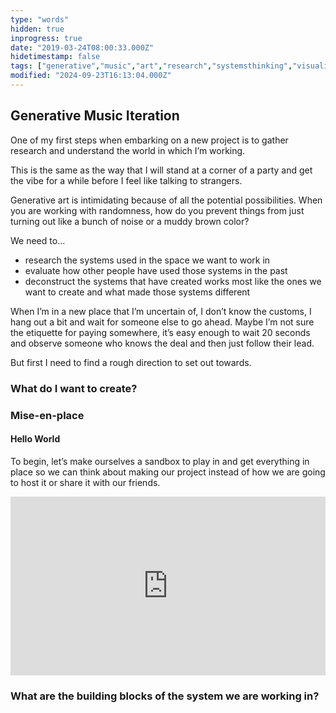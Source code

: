 ```yaml
---
type: "words"
hidden: true
inprogress: true
date: "2019-03-24T08:00:33.000Z"
hidetimestamp: false
tags: ["generative","music","art","research","systemsthinking","visualization","coding"]
modified: "2024-09-23T16:13:04.000Z"
---
```

## Generative Music Iteration

One of my first steps when embarking on a new project is to gather research and understand the world in which I’m working.

This is the same as the way that I will stand at a corner of a party and get the vibe for a while before I feel like talking to strangers.

Generative art is intimidating because of all the potential possibilities. When you are working with randomness, how do you prevent things from just turning out like a bunch of noise or a muddy brown color?

We need to…

- research the systems used in the space we want to work in
- evaluate how other people have used those systems in the past
- deconstruct the systems that have created works most like the ones we want to create and what made those systems different

When I’m in a new place that I’m uncertain of, I don’t know the customs, I hang out a bit and wait for someone else to go ahead. Maybe I’m not sure the etiquette for paying somewhere, it’s easy enough to wait 20 seconds and observe someone who knows the deal and then just follow their lead.

But first I need to find a rough direction to set out towards.

### What do I want to create?

### Mise-en-place

#### Hello World

To begin, let’s make ourselves a sandbox to play in and get everything in place so we can think about making our project instead of how we are going to host it or share it with our friends.

<div class="glitch-embed-wrap" style="height: 286px; width: 100%;">
  <iframe
    allow="geolocation; microphone; camera; midi; encrypted-media"
    src="https://glitch.com/embed/#!/embed/genmusic-01?previewSize=100&previewFirst=true&sidebarCollapsed=true"
    alt="genmusic-01 on Glitch"
    style="height: 100%; width: 100%; border: 0;">
  </iframe>
</div>

### What are the building blocks of the system we are working in?
